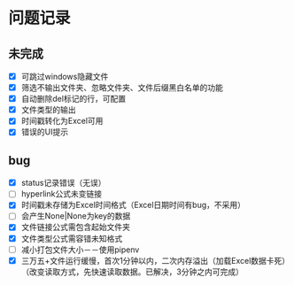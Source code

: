 # 问题记录

## 未完成
- [x] 可跳过windows隐藏文件
- [x] 筛选不输出文件夹、忽略文件夹、文件后缀黑白名单的功能
- [x] 自动删除del标记的行，可配置
- [x] 文件类型的输出
- [x] 时间戳转化为Excel可用
- [x] 错误的UI提示

## bug
- [x] status记录错误（无误）
- [ ] hyperlink公式未变链接
- [x] 时间戳未存储为Excel时间格式（Excel日期时间有bug，不采用）
- [ ] 会产生None|None为key的数据
- [x] 文件链接公式需包含起始文件夹
- [x] 文件类型公式需容错未知格式
- [ ] 减小打包文件大小－－使用pipenv
- [x] 三万五+文件运行缓慢，首次1分钟以内，二次内存溢出（加载Excel数据卡死）（改变读取方式，先快速读取数据。已解决，3分钟之内可完成）